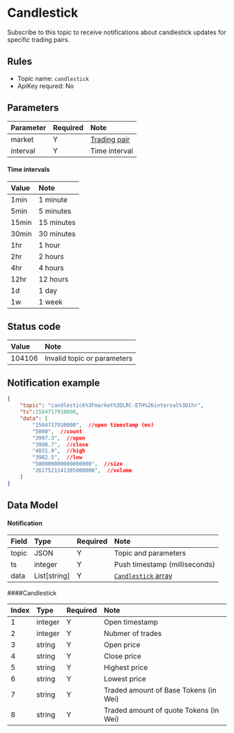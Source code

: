 # Candlestick

Subscribe to this topic to receive notifications about candlestick updates for specific trading pairs.



## Rules

- Topic name: `candlestick`
- ApiKey requred: No


## Parameters

|  Parameter | Required |                Note                |
| :---- | :---| :--------------------------------- |
| market |  Y |[Trading pair](../dex_apis/getMarkets.md)| 
| interval |  Y |Time interval|

#### Time intervals

| Value  |  Note  |
| :--- | :---- |
| 1min  | 1 minute  |
| 5min  | 5 minutes  |
| 15min | 15 minutes |
| 30min | 30 minutes |
|  1hr  | 1 hour  |
|  2hr  | 2 hours  |
|  4hr  | 4 hours |
| 12hr  | 12 hours |
|  1d   |  1 day   |
|  1w   |  1 week   |



## Status code

| Value |                   Note                   |
| :---- | :--------------------------------------- |
| 104106 | Invalid topic or parameters|

## Notification example

```json
{
    "topic": "candlestick%3Fmarket%3DLRC-ETH%26interval%3D1hr",
    "ts":1584717910000,
    "data": [
        "1584717910000",  //open timestamp (ms)
        "5000",  //count
        "3997.3",  //open
        "3998.7",  //close
        "4031.9",  //high
        "3982.5",  //low
        "500000000000000000",  //size
        "2617521141385000000",  //volume
    ]
}
```

## Data Model

#### Notification

| Field  |             Type              | Required |       Note       |    
| :--- | :--------------------------- | :------ | :-------------- | 
| topic |       JSON        |    Y    | Topic and parameters |  
|  ts   |            integer            |    Y    | Push timestamp (milliseconds) |      
| data  | List\[string]|    Y    | [`Candlestick` array](#candlestick) |      

####<span id= "candlestick">Candlestick</span>

| Index  |  Type   | Required |               Note                |        
| :------ | :----- | :------ | :------------------------------- | 
|    1     | integer |    Y    |            Open timestamp             |     
|    2     | integer |    Y    |             Nubmer of trades              |         
|    3     | string  |    Y    |             Open price              |      
|    4     | string  |    Y    |             Close price              |       
|    5     | string  |    Y    |              Highest price               |       
|    6     | string  |    Y    |              Lowest price               |      
|    7     | string  |    Y    | Traded amount of Base Tokens (in Wei)| 
|    8     | string  |    Y    | Traded amount of quote Tokens (in Wei) | 
